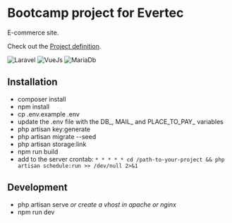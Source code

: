# Bootcamp project for Evertec

E-commerce site.

Check out the [Project definition](https://david-valbuena.notion.site/Reto-af876a2875a3408c8095ab62408030fa).

![Laravel](https://img.shields.io/badge/Laravel-FF2D20?style=for-the-badge&logo=laravel&logoColor=white)
![VueJs](https://img.shields.io/badge/Vue.js-35495E?style=for-the-badge&logo=vue.js&logoColor=4FC08D)
![MariaDb](https://img.shields.io/badge/MariaDB-003545?style=for-the-badge&logo=mariadb&logoColor=white)

## Installation

- composer install
- npm install
- cp .env.example .env
- update the .env file with the DB_, MAIL_ and PLACE_TO_PAY_ variables
- php artisan key:generate
- php artisan migrate --seed
- php artisan storage:link
- npm run build
- add to the server crontab: ```* * * * * cd /path-to-your-project && php artisan schedule:run >> /dev/null 2>&1```

## Development

- php artisan serve _or create a vhost in apache or nginx_
- npm run dev
